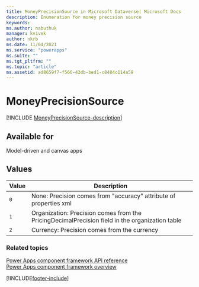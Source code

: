 ```yaml
---
title: MoneyPrecisionSource in Microsoft Dataverse| Microsoft Docs
description: Enumeration for money precision source
keywords:
ms.author: nabuthuk
manager: kvivek
author: nkrb
ms.date: 11/04/2021
ms.service: "powerapps"
ms.suite: ""
ms.tgt_pltfrm: ""
ms.topic: "article"
ms.assetid: ad8659f7-f566-43db-bed1-c8484c114a59
---
```


# MoneyPrecisionSource

[!INCLUDE [MoneyPrecisionSource-description](includes/MoneyPrecisionSource-description.md)]

## Available for

Model-driven and canvas apps

## Values

| Value | Description                                                                                    |
| ----- | ---------------------------------------------------------------------------------------------- |
| `0`   | None: Precision comes from "accuracy" attribute of properties xml                              |
| `1`   | Organization: Precision comes from the PricingDecimalPrecision field in the organization table |
| `2`   | Currency: Precision comes from the currency                                                    |

### Related topics

[Power Apps component framework API reference](../reference/index.md)<br/>
[Power Apps component framework overview](../overview.md)

[!INCLUDE[footer-include](../../../includes/footer-banner.md)]
